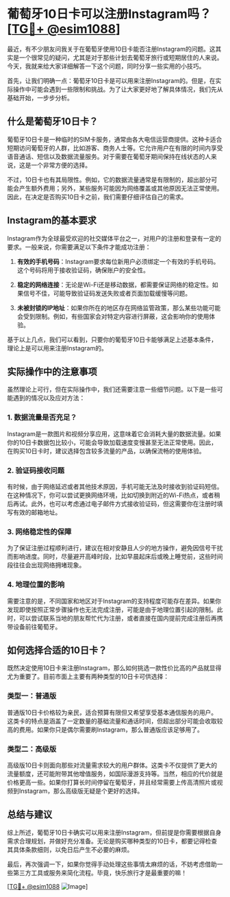 # 葡萄牙10日卡可以注册Instagram吗？[[TG💪+ @esim1088](https://t.me/s/esim1088)]

最近，有不少朋友问我关于在葡萄牙使用10日卡能否注册Instagram的问题。这其实是一个很常见的疑问，尤其是对于那些计划去葡萄牙旅行或短期居住的人来说。今天，我就来给大家详细解答一下这个问题，同时分享一些实用的小技巧。

首先，让我们明确一点：葡萄牙10日卡是可以用来注册Instagram的。但是，在实际操作中可能会遇到一些限制和挑战。为了让大家更好地了解具体情况，我们先从基础开始，一步步分析。

## 什么是葡萄牙10日卡？

葡萄牙10日卡是一种临时的SIM卡服务，通常由各大电信运营商提供。这种卡适合短期访问葡萄牙的人群，比如游客、商务人士等。它允许用户在有限的时间内享受语音通话、短信以及数据流量服务。对于需要在葡萄牙期间保持在线状态的人来说，这是一个非常方便的选择。

不过，10日卡也有其局限性。例如，它的数据流量通常是有限制的，超出部分可能会产生额外费用；另外，某些服务可能因为网络覆盖或其他原因无法正常使用。因此，在决定是否购买10日卡之前，我们需要仔细评估自己的需求。

## Instagram的基本要求

Instagram作为全球最受欢迎的社交媒体平台之一，对用户的注册和登录有一定的要求。一般来说，你需要满足以下条件才能成功注册：

1. **有效的手机号码**：Instagram要求每位新用户必须绑定一个有效的手机号码。这个号码将用于接收验证码，确保账户的安全性。
   
2. **稳定的网络连接**：无论是Wi-Fi还是移动数据，都需要保证网络的稳定性。如果信号不佳，可能导致验证码发送失败或者页面加载缓慢等问题。

3. **未被封锁的IP地址**：如果你所在的地区存在网络监管政策，那么某些功能可能会受到限制。例如，有些国家会对特定内容进行屏蔽，这会影响你的使用体验。

基于以上几点，我们可以看到，只要你的葡萄牙10日卡能够满足上述基本条件，理论上是可以用来注册Instagram的。

## 实际操作中的注意事项

虽然理论上可行，但在实际操作中，我们还需要注意一些细节问题。以下是一些可能遇到的情况以及应对方法：

### 1. 数据流量是否充足？

Instagram是一款图片和视频分享应用，这意味着它会消耗大量的数据流量。如果你的10日卡数据包比较小，可能会导致加载速度变慢甚至无法正常使用。因此，在购买10日卡时，建议选择包含较多流量的产品，以确保流畅的使用体验。

### 2. 验证码接收问题

有时候，由于网络延迟或者其他技术原因，手机可能无法及时接收到验证码短信。在这种情况下，你可以尝试更换网络环境，比如切换到附近的Wi-Fi热点，或者稍后再试。此外，也可以考虑通过电子邮件方式接收验证码，但这需要你在注册时填写有效的邮箱地址。

### 3. 网络稳定性的保障

为了保证注册过程顺利进行，建议在相对安静且人少的地方操作，避免因信号干扰而影响进度。同时，尽量避开高峰时段，比如早晨起床后或晚上睡觉前，这些时间段往往会出现网络拥堵现象。

### 4. 地理位置的影响

需要注意的是，不同国家和地区对于Instagram的支持程度可能存在差异。如果你发现即使按照正常步骤操作也无法完成注册，可能是由于地理位置引起的限制。此时，可以尝试联系当地的朋友帮忙代为注册，或者直接在国内提前完成注册后再携带设备前往葡萄牙。

## 如何选择合适的10日卡？

既然决定使用10日卡来注册Instagram，那么如何挑选一款性价比高的产品就显得尤为重要了。目前市面上主要有两种类型的10日卡可供选择：

### 类型一：普通版

普通版10日卡价格较为亲民，适合预算有限但又希望享受基本通信服务的用户。这类卡的特点是涵盖了一定数量的基础流量和通话时间，但超出部分可能会收取较高的费用。如果你只是偶尔需要刷Instagram，那么普通版应该足够用了。

### 类型二：高级版

高级版10日卡则面向那些对流量需求较大的用户群体。这类卡不仅提供了更大的流量额度，还可能附带其他增值服务，如国际漫游支持等。当然，相应的代价就是价格更高一些。如果你打算长时间停留在葡萄牙，并且经常需要上传高清照片或视频到Instagram，那么高级版无疑是个更好的选择。

## 总结与建议

综上所述，葡萄牙10日卡确实可以用来注册Instagram，但前提是你需要根据自身需求合理规划，并做好充分准备。无论是购买哪种类型的10日卡，都要记得检查其具体条款细则，以免日后产生不必要的麻烦。

最后，再次强调一下，如果你觉得手动处理这些事情太麻烦的话，不妨考虑借助一些第三方工具或服务来简化流程。毕竟，快乐旅行才是最重要的嘛！

[[TG💪+ @esim1088](https://t.me/s/esim1088) ![Image](https://i.postimg.cc/4NQfJmqS/Snipaste-2025-05-13-00-14-12.png)]